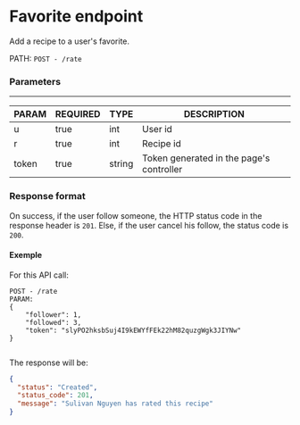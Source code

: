 # Favorite endpoint

Add a recipe to a user's favorite.

PATH: `POST - /rate`

### Parameters
___
|     PARAM     |    REQUIRED     |   TYPE   | DESCRIPTION                              |
| --------------| --------------- | -------- | ---------------------------------------- |
| u             |      true       | int      | User id                                  |
| r             |      true       | int      | Recipe id                                |
| token         |      true       | string   | Token generated in the page's controller |

### Response format
On success, if the user follow someone, the HTTP status code in the response header is `201`. Else, if the user cancel his follow, the status code is `200`.

#### Exemple
For this API call:
```
POST - /rate
PARAM:
{
	"follower": 1,
	"followed": 3,
	"token": "slyPO2hksbSuj4I9kEWYfFEk22hM82quzgWgk3JIYNw"
}


```

The response will be:

```JSON
{
  "status": "Created",
  "status_code": 201,
  "message": "Sulivan Nguyen has rated this recipe"
}
```
